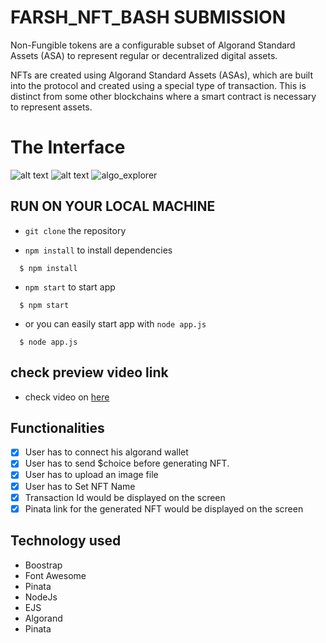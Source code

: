# FARSH_NFT_BASH SUBMISSION

Non-Fungible tokens are a configurable subset of Algorand Standard Assets (ASA) to represent regular or decentralized digital assets.

NFTs are created using Algorand Standard Assets (ASAs), which are built into the protocol and created using a special type of transaction. This is distinct from some other blockchains where a smart contract is necessary to represent assets.

# The Interface

![alt text](https://github.com/farsh268/NFTs/blob/main/Choice_Lions_Bash/Farsh_Bash/static/image/screenshot1.jpg)
![alt text](https://github.com/farsh268/NFTs/blob/main/Choice_Lions_Bash/Farsh_Bash/static/image/Screenshot%202.jpg)
![algo_explorer](https://github.com/farsh268/NFTs/blob/main/Choice_Lions_Bash/Farsh_Bash/static/image/Screenshot%203.jpg)

## RUN ON YOUR LOCAL MACHINE

- `git clone` the repository

- `npm install` to install dependencies

```
  $ npm install
```

- `npm start` to start app

```
  $ npm start
```

- or you can easily start app with `node app.js`

```
  $ node app.js
```

## check preview video link

- check video on [here](https://www.awesomescreenshot.com/video/7082696?key=34edd796f5c8c3a1f75f9b2b9e914fa9)

## Functionalities

- [x] User has to connect his algorand wallet
- [x] User has to send $choice before generating NFT.
- [x] User has to upload an image file
- [x] User has to Set NFT Name
- [x] Transaction Id would be displayed on the screen
- [x] Pinata link for the generated NFT would be displayed on the screen

## Technology used

- Boostrap
- Font Awesome
- Pinata
- NodeJs
- EJS
- Algorand
- Pinata
